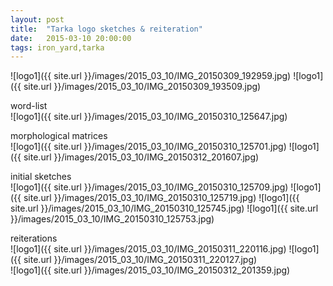 ```yaml
---
layout: post
title:  "Tarka logo sketches & reiteration"
date:   2015-03-10 20:00:00
tags: iron_yard,tarka
---
```

![logo1]({{ site.url }}/images/2015_03_10/IMG_20150309_192959.jpg) 
![logo1]({{ site.url }}/images/2015_03_10/IMG_20150309_193509.jpg)  

word-list  
![logo1]({{ site.url }}/images/2015_03_10/IMG_20150310_125647.jpg)  

morphological matrices  
![logo1]({{ site.url }}/images/2015_03_10/IMG_20150310_125701.jpg) 
![logo1]({{ site.url }}/images/2015_03_10/IMG_20150312_201607.jpg)  

initial sketches  
![logo1]({{ site.url }}/images/2015_03_10/IMG_20150310_125709.jpg) 
![logo1]({{ site.url }}/images/2015_03_10/IMG_20150310_125719.jpg) 
![logo1]({{ site.url }}/images/2015_03_10/IMG_20150310_125745.jpg) 
![logo1]({{ site.url }}/images/2015_03_10/IMG_20150310_125753.jpg)  

reiterations  
![logo1]({{ site.url }}/images/2015_03_10/IMG_20150311_220116.jpg) 
![logo1]({{ site.url }}/images/2015_03_10/IMG_20150311_220127.jpg)  
![logo1]({{ site.url }}/images/2015_03_10/IMG_20150312_201359.jpg) 
